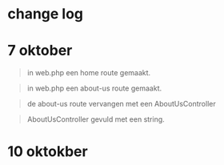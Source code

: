 # change log

# 7 oktober
>in web.php een home route gemaakt.

> in web.php een about-us route gemaakt.

> de about-us route vervangen met een AboutUsController

> AboutUsController gevuld met een string.

# 10 oktokber
